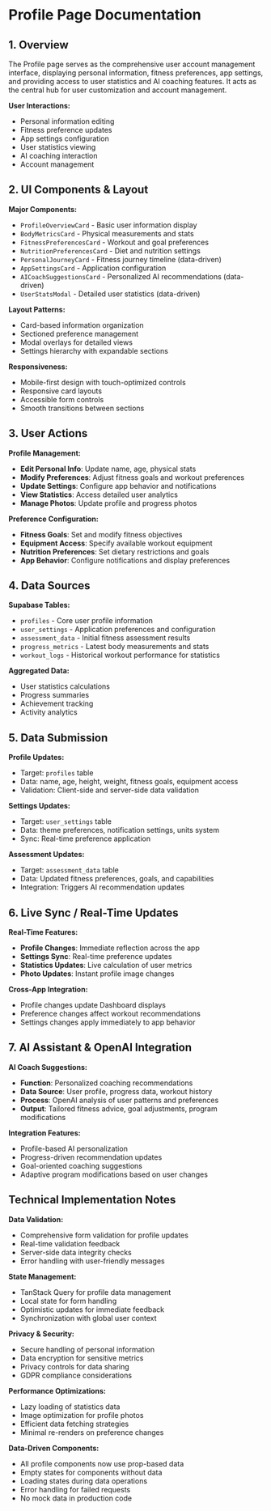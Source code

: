
# Profile Page Documentation

## 1. Overview

The Profile page serves as the comprehensive user account management interface, displaying personal information, fitness preferences, app settings, and providing access to user statistics and AI coaching features. It acts as the central hub for user customization and account management.

**User Interactions:**
- Personal information editing
- Fitness preference updates
- App settings configuration
- User statistics viewing
- AI coaching interaction
- Account management

## 2. UI Components & Layout

**Major Components:**
- `ProfileOverviewCard` - Basic user information display
- `BodyMetricsCard` - Physical measurements and stats
- `FitnessPreferencesCard` - Workout and goal preferences
- `NutritionPreferencesCard` - Diet and nutrition settings
- `PersonalJourneyCard` - Fitness journey timeline (data-driven)
- `AppSettingsCard` - Application configuration
- `AICoachSuggestionsCard` - Personalized AI recommendations (data-driven)
- `UserStatsModal` - Detailed user statistics (data-driven)

**Layout Patterns:**
- Card-based information organization
- Sectioned preference management
- Modal overlays for detailed views
- Settings hierarchy with expandable sections

**Responsiveness:**
- Mobile-first design with touch-optimized controls
- Responsive card layouts
- Accessible form controls
- Smooth transitions between sections

## 3. User Actions

**Profile Management:**
- **Edit Personal Info**: Update name, age, physical stats
- **Modify Preferences**: Adjust fitness goals and workout preferences
- **Update Settings**: Configure app behavior and notifications
- **View Statistics**: Access detailed user analytics
- **Manage Photos**: Update profile and progress photos

**Preference Configuration:**
- **Fitness Goals**: Set and modify fitness objectives
- **Equipment Access**: Specify available workout equipment
- **Nutrition Preferences**: Set dietary restrictions and goals
- **App Behavior**: Configure notifications and display preferences

## 4. Data Sources

**Supabase Tables:**
- `profiles` - Core user profile information
- `user_settings` - Application preferences and configuration
- `assessment_data` - Initial fitness assessment results
- `progress_metrics` - Latest body measurements and stats
- `workout_logs` - Historical workout performance for statistics

**Aggregated Data:**
- User statistics calculations
- Progress summaries
- Achievement tracking
- Activity analytics

## 5. Data Submission

**Profile Updates:**
- Target: `profiles` table
- Data: name, age, height, weight, fitness goals, equipment access
- Validation: Client-side and server-side data validation

**Settings Updates:**
- Target: `user_settings` table
- Data: theme preferences, notification settings, units system
- Sync: Real-time preference application

**Assessment Updates:**
- Target: `assessment_data` table
- Data: Updated fitness preferences, goals, and capabilities
- Integration: Triggers AI recommendation updates

## 6. Live Sync / Real-Time Updates

**Real-Time Features:**
- **Profile Changes**: Immediate reflection across the app
- **Settings Sync**: Real-time preference updates
- **Statistics Updates**: Live calculation of user metrics
- **Photo Updates**: Instant profile image changes

**Cross-App Integration:**
- Profile changes update Dashboard displays
- Preference changes affect workout recommendations
- Settings changes apply immediately to app behavior

## 7. AI Assistant & OpenAI Integration

**AI Coach Suggestions:**
- **Function**: Personalized coaching recommendations
- **Data Source**: User profile, progress data, workout history
- **Process**: OpenAI analysis of user patterns and preferences
- **Output**: Tailored fitness advice, goal adjustments, program modifications

**Integration Features:**
- Profile-based AI personalization
- Progress-driven recommendation updates
- Goal-oriented coaching suggestions
- Adaptive program modifications based on user changes

## Technical Implementation Notes

**Data Validation:**
- Comprehensive form validation for profile updates
- Real-time validation feedback
- Server-side data integrity checks
- Error handling with user-friendly messages

**State Management:**
- TanStack Query for profile data management
- Local state for form handling
- Optimistic updates for immediate feedback
- Synchronization with global user context

**Privacy & Security:**
- Secure handling of personal information
- Data encryption for sensitive metrics
- Privacy controls for data sharing
- GDPR compliance considerations

**Performance Optimizations:**
- Lazy loading of statistics data
- Image optimization for profile photos
- Efficient data fetching strategies
- Minimal re-renders on preference changes

**Data-Driven Components:**
- All profile components now use prop-based data
- Empty states for components without data
- Loading states during data operations
- Error handling for failed requests
- No mock data in production code

